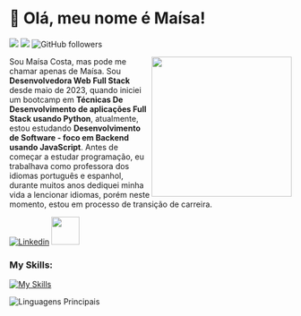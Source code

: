 
# :vulcan_salute: Olá, meu nome é Maísa! 

![](https://komarev.com/ghpvc/?username=maisaCosta&color=000000)
![](https://estruyf-github.azurewebsites.net/api/VisitorHit?user=maisaCosta&countColorcountColor&countColor=%232979ff) ![GitHub followers](https://img.shields.io/github/followers/maisaCosta?label=Follow&style=social)

<img src="https://i.imgur.com/" width="250px" align="right" >
<p align="left" style="text-align: justify">
  
Sou Maísa Costa, mas pode me chamar apenas de Maísa. Sou **Desenvolvedora Web Full Stack** desde maio de 2023, quando iniciei um bootcamp em **Técnicas De Desenvolvimento de aplicações  Full Stack usando Python**,  atualmente,  estou estudando **Desenvolvimento de Software - foco em Backend usando JavaScript**. Antes de começar a estudar programação, eu trabalhava como professora dos idiomas português e espanhol, durante muitos anos dediquei minha vida a lencionar idiomas, porém neste momento, estou em processo de transição de carreira. 

</p>

[![Linkedin](https://img.shields.io/badge/maisa%20costa%20-0077B5?style=for-the-badge&logo=linkedin&logoColor=white)](/) 
<a href="mailto:maisa1310@gmail.com">
  <img src="https://media.tenor.com/kXp0f-dmTXAAAAAi/%E6%94%B6%E5%88%B0-%E5%B7%A5%E4%BD%9C.gif" width="50px" />
</a>

### My Skills:
[![My Skills](https://skillicons.dev/icons?i=html,css,,nextjs,nodejs,Mysql,python)](https://skillicons.dev)

![Linguagens Principais](https://github-readme-stats.vercel.app/api/top-langs/?username=maisaCosta&theme=tokyonight&hide_border=true&custom_title=Linguagens%20%Principais)


